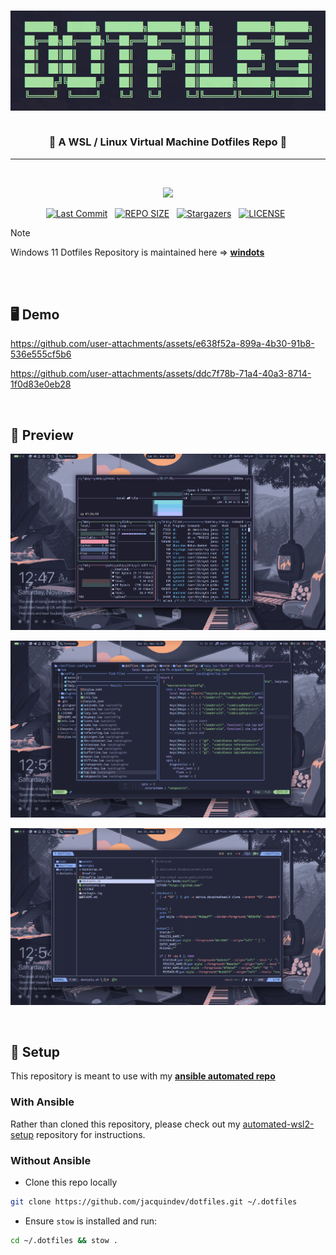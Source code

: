 <h3>
<div align="center">
<img src="./assets/banner.png" alt="banner" width="640" height="160">

<br>
<br>

🌿 A WSL / Linux Virtual Machine Dotfiles Repo 🌿

</div>
</h3>

<hr>

<div align="center">
<br>
<p>
  <a href="https://skillicons.dev">
  	<img src="https://skillicons.dev/icons?i=git,docker,redhat,debian,ubuntu,neovim,py,nodejs,java,go,rust,ruby&theme=dark">
  </a>
</p>
<p>
  <a href="https://github.com/jacquindev/commits/main"><img alt="Last Commit" src="https://img.shields.io/github/last-commit/jacquindev/dotfiles?style=for-the-badge&logo=github&logoColor=eba0ac&label=Last%20Commit&labelColor=302D41&color=eba0ac"></a>&nbsp;&nbsp;
  <a href="https://github.com/jacquindev/dotfiles/"><img src="https://img.shields.io/github/repo-size/jacquindev/dotfiles?style=for-the-badge&logo=hyprland&logoColor=f9e2af&label=Size&labelColor=302D41&color=f9e2af" alt="REPO SIZE"></a>&nbsp;&nbsp;
  <a href="https://github.com/jacquindev/dotfiles/stargazers"><img alt="Stargazers" src="https://img.shields.io/github/stars/jacquindev/dotfiles?style=for-the-badge&logo=starship&color=C9CBFF&logoColor=D9E0EE&labelColor=302D41"></a>&nbsp;&nbsp;
  <a href="https://github.com/jacquindev/dotfiles/LICENSE"><img src="https://img.shields.io/github/license/jacquindev/dotfiles?style=for-the-badge&logo=&color=CBA6F7&logoColor=CBA6F7&labelColor=302D41" alt="LICENSE"></a>&nbsp;&nbsp;
</p>
</div>

> [!NOTE]
> Windows 11 Dotfiles Repository is maintained here ⇒ **[windots](https://github.com/jacquindev/windots.git)**

<br>
<br>

## 🖥️ Demo

https://github.com/user-attachments/assets/e638f52a-899a-4b30-91b8-536e555cf5b6

https://github.com/user-attachments/assets/ddc7f78b-71a4-40a3-8714-1f0d83e0eb28

<br>

## 🌼 Preview

![btop](./assets/btop.png)

![nvim](./assets/nvim.png)

![yazi](./assets/yazi.png)

<br>

## 🔧 Setup

This repository is meant to use with my **[ansible automated repo](https://github.com/jacquindev/automated-wsl2-setup)**

### With Ansible

Rather than cloned this repository, please check out my [automated-wsl2-setup](https://github.com/jacquindev/automated-wsl2-setup) repository for instructions.

### Without Ansible

- Clone this repo locally

```bash
git clone https://github.com/jacquindev/dotfiles.git ~/.dotfiles
```

- Ensure `stow` is installed and run:

```bash
cd ~/.dotfiles && stow .
```
